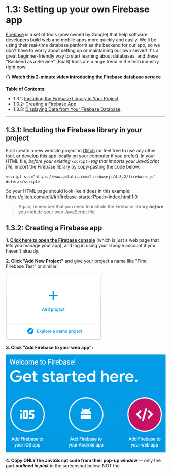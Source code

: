 # 1.3: Setting up your own Firebase app

[Firebase](https://firebase.google.com/) is a set of tools (now owned by Google) that help software developers build web and mobile apps more quickly and easily. We'll be using their real-time database platform as the backend for our app, so we don't have to worry about setting up or maintaining our own server! It's a great beginner-friendly way to start learning about databases, and these "Backend as a Service" (BaaS) tools are a huge trend in the tech industry right now!

:tv: **Watch [this 2-minute video introducing the Firebase database service](https://youtube.com/watch?v=U5aeM5dvUpA)**

**Table of Contents:**  
  - 1.3.1: [Including the Firebase Library in Your Project](#131-including-the-firebase-library-in-your-project)
  - 1.3.2: [Creating a Firebase App](#132-creating-a-firebase-app)
  - 1.3.3: [Displaying Data from Your Firebase Database](#133-displaying-data-from-your-firebase-database)

<hr/>

## 1.3.1: Including the Firebase library in your project

First create a new website project in [Glitch](https://glitch.com/) (or feel free to use any other tool, or develop this app locally on your computer if you prefer).
In your HTML file, *before your existing `<script>` tag that imports your JavaScript file*, import the Firebase library by copy-pasting the code below:
```
<script src="https://www.gstatic.com/firebasejs/4.8.2/firebase.js" defer></script>
```
So your HTML page should look like it does in this example: 
https://glitch.com/edit/#!/firebase-starter1?path=index.html:1:0

  > Again, remember that you need to include the Firebase library ***before*** you include your own JavaScript file!


## 1.3.2: Creating a Firebase app

**1. [Click here to open the Firebase console](https://console.firebase.google.com/)** (which is just a web page that lets you manage your app), and log in using your Google account if you haven't already.
 
**2. Click "Add New Project"** and give your project a name like "First Firebase Test" or similar:  

  ![Add New Firebase Project](https://raw.githubusercontent.com/LearnTeachCode/intro-javascript-class/may-2018-int/week-1/img/addproject.png)
 
**3. Click "Add Firebase to your web app":**
  
  ![Add Firebase to your web app](https://raw.githubusercontent.com/LearnTeachCode/intro-javascript-class/may-2018-int/week-1/img/add-firebase-to-web-app.png)
 
**4. Copy ONLY the JavaScript code from their pop-up window** -- only the part ***outlined in pink*** in the screenshot below, NOT the <script> tags. Then paste that code into your JavaScript file:  

  ![Copy Firebase initialization code](https://raw.githubusercontent.com/LearnTeachCode/intro-javascript-class/may-2018-int/week-1/img/addfirebase.png)

So your JavaScript file should now look very similar to this:
https://glitch.com/edit/#!/firebase-starter1?path=script.js:12:31

  > **Don't copy-paste my code from the Glitch project above!** You need to use your own database name, API key, etc for your Firebase app, *not mine!*

**5. In the Firebase console, navigate to the "Database" page and then to the "Rules" tab.**

  > Shortcut: [Click on this link](https://console.firebase.google.com/project/_/database/rules) and then choose your project to get to the page quickly!

Then double-click the code where it says `"auth !== null"` and type to replace it with ```true``` so that the code says `".read": true, ".write": true` for the rules.

Note: **Don't** use quote marks around `true`! So it should look like this:  

![database rules](https://raw.githubusercontent.com/LearnTeachCode/intro-javascript-class/may-2018-int/week-1/img/rules.png)

**6. Click the Publish button right above the rules to save your changes.** You should now see a warning like in the image below, saying that your security rules are defined as public and anyone can read or write to your database:  

![database rules warning](https://raw.githubusercontent.com/LearnTeachCode/intro-javascript-class/may-2018-int/week-1/img/rulewarning.png)

That's exactly what we want right now; while we're testing this first version of our app, we want it to work without requiring users to sign in first. Later on you can change the rules to add security as needed, once you’re ready to share your app with the world.

:trophy: **Congrats, you now have a Firebase app!** :) To recap, your project should look similar to this:  
https://glitch.com/edit/#!/firebase-starter1 


## 1.3.3: Displaying data from your Firebase database

Now let's make sure our Firebase app is working! First we'll add some sample data directly in the Firebase console, and then we'll test it out by displaying that data on a web page.

**1. In the Firebase Console (the website you logged into earlier), click "Develop" on the left menu, then "Database", and then to the "Data" tab.**

  > **Shortcut:** [Click on this link](https://console.firebase.google.com/project/_/database/data) and then choose your project.

**2. Hover your mouse over the name of your database (in my example below, it’s called `fir-test-c7763`) and then click on the plus sign that appears:**  

![hover data](https://raw.githubusercontent.com/LearnTeachCode/intro-javascript-class/may-2018-int/week-1/img/hoverrule.png)

**3. In the two text boxes that pop up, type "greeting" for the name and "Hi from Firebase!" for the value.**

Then click the blue **"Add"** button when you're ready to save your new data:  

![add data](https://raw.githubusercontent.com/LearnTeachCode/intro-javascript-class/may-2018-int/week-1/img/adddata.png)

Great, we have some data to tinker with! :) In the next several steps, we'll write some code to display that data on our web page and make sure our Firebase app is working.

**4. In your HTML file, create an HTML element like a paragraph, and give it an id of `"firebase-greeting"`.**

**5. Then in your JavaScript file, create an object named `firebaseGreetElem` that represents the paragraph you just created above.**

  > Remember, the `document.getElementById()` function is how we take an HTML element and convert it into a JavaScript object!

**6. Create another JavaScript object called `dbGreetingRef`.** This object will be our reference to the location in our database with the path of `"greeting"`. Use this code below:

```javascript
// Create a database reference object for the location in our database with the path "greeting"
let dbGreetingRef = firebase.database().ref("greeting");
```

  > Be sure to review [section 3.1.3 on Firebase database reference objects](https://github.com/LearnTeachCode/intro-javascript-class/blob/may-2018-int/week-1/1-1-firebase-functions.md#313-firebase-database-reference-objects-and-the-ref-function)!

**7. Next, we'll use another built-in Firebase function to create an event listener.** We always need to use events to access data from our Firebase database. See [section 3.1.4: Reading data with Firebase event listeners](https://github.com/LearnTeachCode/intro-javascript-class/blob/may-2018-int/week-1/1-1-firebase-functions.md#114-reading-data-with-firebase-event-listeners) to review!

```javascript
// Set up the Firebase event listener on our database reference object.
// Any time the "value" event is triggered (when the page loads or when the data changes),
// then our code will run the function named displayFirebaseGreeting
dbGreetingRef.on("value", displayFirebaseGreeting);
```

**8. After that, define the `displayFirebaseGreeting` function.** It takes a special `dataSnapshot` object as input, then uses the Firebase `val()` function to extract the value of our actual data, and finally displays it on our web page by setting the `textContent` property of our paragraph to equal the value of our data.

```javascript
// Define the function named displayFirebaseGreeting
function displayFirebaseGreeting(dataSnapshot) {
  firebaseGreetElem.textContent = dataSnapshot.val();
}
```

  > Lots of new concepts here! The topics above are also covered in [section 1.1.4: Reading data with Firebase event listeners](https://github.com/LearnTeachCode/intro-javascript-class/blob/may-2018-int/week-1/1-1-firebase-functions.md#114-reading-data-with-firebase-event-listeners), so be sure to read those notes.

**9. Now let's test our new app!**

Open up your web page, and you should now see your message "Hi from Firebase!" appear on the page! :)

**10. While the web page is open in your web browser -- leave it open, no need to refresh the page! -- open another tab and change the message in your Firebase console.**

To get back to editing the data in your Firebase console, you can click "Develop" on the left menu of the Firebase console website, then click "Database", and then go to the "Data" tab.

  > **Shortcut:** [Click on this link](https://console.firebase.google.com/project/_/database/data) and then choose your project.

Click on your `"Hi from Firebase!"` message, and type in the box to change the value to something else like `"I changed this data in Firebase!"` Then press the **Enter key** to save your changes:

![change data](https://raw.githubusercontent.com/LearnTeachCode/intro-javascript-class/may-2018-int/week-1/img/changeddata.png)

Now look at your web page again. If it worked, you'll see the data change *in real time*, instantly, without ever refreshing the web page! Cool, right?

<hr/>

:trophy: ***Congratulations!*** **You now have your very own Firebase app to practice with and help you build prototypes for any database-driven applications you can think of!**
